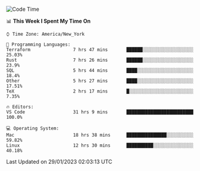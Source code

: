 <!--START_SECTION:waka-->
![Code Time](http://img.shields.io/badge/Code%20Time-98%20hrs%2047%20mins-blue)

📊 **This Week I Spent My Time On** 

```text
⌚︎ Time Zone: America/New_York

💬 Programming Languages: 
Terraform                7 hrs 47 mins       ██████░░░░░░░░░░░░░░░░░░░   25.03% 
Rust                     7 hrs 26 mins       ██████░░░░░░░░░░░░░░░░░░░   23.9% 
SQL                      5 hrs 44 mins       ████░░░░░░░░░░░░░░░░░░░░░   18.4% 
Other                    5 hrs 27 mins       ████░░░░░░░░░░░░░░░░░░░░░   17.51% 
TeX                      2 hrs 17 mins       █░░░░░░░░░░░░░░░░░░░░░░░░   7.35%

🔥 Editors: 
VS Code                  31 hrs 9 mins       █████████████████████████   100.0%

💻 Operating System: 
Mac                      18 hrs 38 mins      ███████████████░░░░░░░░░░   59.82% 
Linux                    12 hrs 30 mins      ██████████░░░░░░░░░░░░░░░   40.18%

```


 Last Updated on 29/01/2023 02:03:13 UTC
<!--END_SECTION:waka-->
